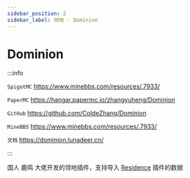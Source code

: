 ```yaml
---
sidebar_position: 2
sidebar_label: 领地 - Dominion
---
```


# Dominion

:::info

`SpigotMC` https://www.minebbs.com/resources/.7933/

`PaperMC` https://hangar.papermc.io/zhangyuheng/Dominion

`GitHub` https://github.com/ColdeZhang/Dominion

`MineBBS` https://www.minebbs.com/resources/.7933/

`文档` https://dominion.lunadeer.cn/

:::

国人 鹿鸣 大佬开发的领地插件，支持导入 [Residence](./Residence.md) 插件的数据
